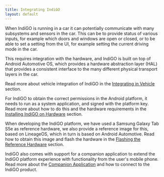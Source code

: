```yaml
---
title: Integrating IndiGO
layout: default
---
```


When IndiGO is running in a car it can potentially communicate with many subsystems and sensors 
in the car. This can be to provide status of various inputs, for example which doors and windows 
are open or closed, or to be able to set a setting from the UI, for example setting the current 
driving mode in the car. 

This requires integration with the hardware, and IndiGO is built on top of Android Automotive OS, 
which provides a hardware abstraction layer (HAL) that provides a consistent interface to the many 
different physical transport layers in the car.

Read more about vehicle integration of IndiGO in the 
[Integrating in Vehicle](/indigo/documentation/integrating-indigo/integrating-in-vehicle) section.

For IndiGO to obtain the correct permissions in the Android platform, it needs to run as a system 
application, and signed with the platform key. Read more about how to do this and the hardware 
requirements in the 
[Installing IndiGO on Hardware](/indigo/documentation/integrating-indigo/installing-indigo-on-hardware) 
section.

When developing the IndiGO platform, we have used a Samsung Galaxy Tab S5e as reference hardware, 
we also provide a reference image for this, based on LineageOS, which in turn is based on Android 
Automotive. Read how to obtain this image and flash the hardware in the 
[Flashing the Reference Hardware](/indigo/documentation/integrating-indigo/flashing-the-reference-hardware) 
section.

IndiGO also comes with support for a companion application to extend the IndiGO platform 
experience with functionality from the user's mobile phone. Read more about the 
[Companion Application](indigo/documentation/integrating-indigo/companion-application) and how to 
connect to the IndiGO product.

